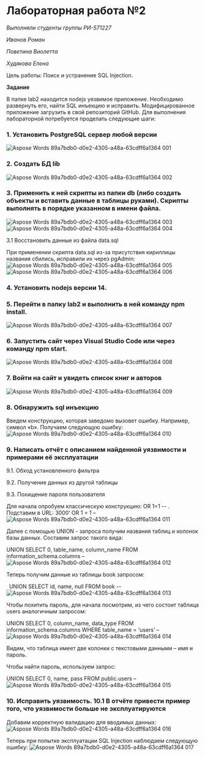 # Лабораторная работа №2
*Выполняли студенты группы РИ-571227*

*Иванов Роман*

*Поветина Виолетта*

*Худякова Елена*


Цель работы: Поиск и устранение SQL Injection.

**Задание**

В папке lab2 находится nodejs уязвимое приложение. Необходимо развернуть его, найти SQL инъекцию и исправить. Модифицированное приложение загрузить в свой репозиторий GitHub.
Для выполнения лабораторной потребуется проделать следующие шаги:

### 1. Установить PostgreSQL сервер любой версии
![Aspose Words 89a7bdb0-d0e2-4305-a48a-63cdff6a1364 001](https://user-images.githubusercontent.com/87654857/147637198-76e4fe75-43a4-41c5-a9b9-16e66ead1e1d.png)


### 2. Создать БД lib
![Aspose Words 89a7bdb0-d0e2-4305-a48a-63cdff6a1364 002](https://user-images.githubusercontent.com/87654857/147637232-c7a80b6c-6369-45a4-bf34-f420dc7b5047.png)


### 3. Применить к ней скрипты из папки db (либо создать объекты и вставить данные в таблицы руками). Скрипты выполнять в порядке указанном в имени файла.
![Aspose Words 89a7bdb0-d0e2-4305-a48a-63cdff6a1364 003](https://user-images.githubusercontent.com/87654857/147637250-e2038a53-13cd-4602-8dff-c367d9d53a03.png)
![Aspose Words 89a7bdb0-d0e2-4305-a48a-63cdff6a1364 004](https://user-images.githubusercontent.com/87654857/147637258-3fa39e0b-7b75-433b-b264-4575becc5041.png)


3.1 Восстановить данные из файла data.sql

При применении скрипта data.sql из-за присутствия кириллицы названия сбились, исправили их через pgAdmin:
![Aspose Words 89a7bdb0-d0e2-4305-a48a-63cdff6a1364 005](https://user-images.githubusercontent.com/87654857/147637279-1eb741eb-4013-4cc9-ae3c-ab53e3f808ab.png)
![Aspose Words 89a7bdb0-d0e2-4305-a48a-63cdff6a1364 006](https://user-images.githubusercontent.com/87654857/147637285-8556bd26-432e-4d47-91b6-1047de75577b.png)


### 4. Установить nodejs версии 14.
### 5. Перейти в папку lab2 и выполнить в ней команду npm install.
![Aspose Words 89a7bdb0-d0e2-4305-a48a-63cdff6a1364 007](https://user-images.githubusercontent.com/87654857/147637317-3d6be078-0b50-4e4c-8c34-a3f1aca6cc47.png)


### 6. Запустить сайт через Visual Studio Code или через команду npm start.
![Aspose Words 89a7bdb0-d0e2-4305-a48a-63cdff6a1364 008](https://user-images.githubusercontent.com/87654857/147637335-5c248fd8-db7c-46ca-a103-00ba88681a64.png)


### 7. Войти на сайт и увидеть список книг и авторов
![Aspose Words 89a7bdb0-d0e2-4305-a48a-63cdff6a1364 009](https://user-images.githubusercontent.com/87654857/147637349-0a67ef45-0b27-4089-b0d5-0759d5521a66.png)


### 8. Обнаружить sql инъекцию

Введем конструкцию, которая заведомо вызовет ошибку. Например, символ «b». Получаем следующую ошибку:
![Aspose Words 89a7bdb0-d0e2-4305-a48a-63cdff6a1364 010](https://user-images.githubusercontent.com/87654857/147637375-ed83b928-f38f-43f6-9d9a-d8c03470ecca.png)


### 9. Написать отчёт с описанием найденной уязвимости и примерами её эксплуатации

9.1. Обход установленного фильтра 

9.2. Получение данных из другой таблицы 

9.3. Похищение пароля пользователя

Для начала опробуем классическую конструкцию: OR 1=1 -- . Подставим в URL: 3000’ OR 1 = 1 – 
![Aspose Words 89a7bdb0-d0e2-4305-a48a-63cdff6a1364 011](https://user-images.githubusercontent.com/87654857/147637413-15d58ef7-6a8b-48c3-bb8c-ab205e9c7c43.png)


Далее с помощью UNION - запроса получим названия таблиц и колонок базы данных. Составим запрос такого вида: 

UNION SELECT 0, table\_name, column\_name FROM information\_schema.columns – 
![Aspose Words 89a7bdb0-d0e2-4305-a48a-63cdff6a1364 012](https://user-images.githubusercontent.com/87654857/147637426-02f1dba4-7f93-4228-8330-9838d21a31f0.png)


Теперь получим данные из таблицы book запросом:

` `UNION SELECT id, name, null FROM book -- 
![Aspose Words 89a7bdb0-d0e2-4305-a48a-63cdff6a1364 013](https://user-images.githubusercontent.com/87654857/147637440-77cbfebf-fb7e-4338-aeaa-9ec7b32d0da8.png)



Чтобы похитить пароль, для начала посмотрим, из чего состоит таблица users аналогичным запросом:

UNION SELECT 0, column\_name, data\_type FROM information\_schema.columns WHERE table\_name = ‘users’ – 
![Aspose Words 89a7bdb0-d0e2-4305-a48a-63cdff6a1364 014](https://user-images.githubusercontent.com/87654857/147637470-d7ed76e8-4a30-4642-baad-e3eac53ea4e1.png)



Видим, что таблица имеет две колонки с текстовыми данными – имя и пароль.

Чтобы найти пароль, используем запрос:

UNION SELECT 0, name, pass FROM public.users – 
![Aspose Words 89a7bdb0-d0e2-4305-a48a-63cdff6a1364 015](https://user-images.githubusercontent.com/87654857/147637486-59c938f1-4fcc-43e7-830a-e76cc86d363c.png)


### 10. Исправить уязвимость. 10.1 В отчёте привести пример того, что уязвимости больше не эксплуатируются

Добавим корректную валидацию для вводимых данных:
![Aspose Words 89a7bdb0-d0e2-4305-a48a-63cdff6a1364 016](https://user-images.githubusercontent.com/87654857/147637492-93c1efe4-a86c-450f-b720-4bc7e041fded.png)



Теперь при попытке эксплуатации SQL Injection наблюдаем следующую ошибку:
![Aspose Words 89a7bdb0-d0e2-4305-a48a-63cdff6a1364 017](https://user-images.githubusercontent.com/87654857/147637499-073911bd-29ac-4ef5-b1a2-3ef45f941872.png)








